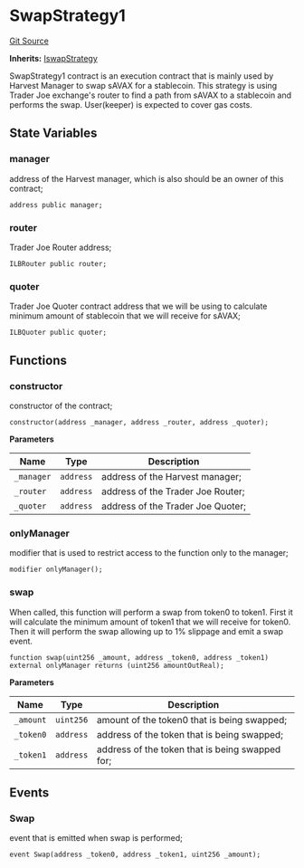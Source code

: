 # SwapStrategy1
[Git Source](https://github.com/Stake-for-Ukraine/sfu-savax/blob/eca56343487ca867355097dbb6758c96361fe876/src/strategies/SwapStrategy1.sol)

**Inherits:**
[IswapStrategy](/src/interfaces/IswapStrategy.sol/contract.IswapStrategy.md)

SwapStrategy1 contract is an execution contract that is mainly used by Harvest Manager to swap sAVAX for a stablecoin.
This strategy is using Trader Joe exchange's router to find a path from sAVAX to a stablecoin and performs the swap. User(keeper) is expected to cover gas costs.


## State Variables
### manager
address of the Harvest manager, which is also should be an owner of this contract;


```solidity
address public manager;
```


### router
Trader Joe Router address;


```solidity
ILBRouter public router;
```


### quoter
Trader Joe Quoter contract address that we will be using to calculate minimum amount of stablecoin that we will receive for sAVAX;


```solidity
ILBQuoter public quoter;
```


## Functions
### constructor

constructor of the contract;


```solidity
constructor(address _manager, address _router, address _quoter);
```
**Parameters**

|Name|Type|Description|
|----|----|-----------|
|`_manager`|`address`|address of the Harvest manager;|
|`_router`|`address`|address of the Trader Joe Router;|
|`_quoter`|`address`|address of the Trader Joe Quoter;|


### onlyManager

modifier that is used to restrict access to the function only to the manager;


```solidity
modifier onlyManager();
```

### swap

When called, this function will perform a swap from token0 to token1. First it will calculate the minimum amount of token1 that we will receive for token0.
Then it will perform the swap allowing up to 1% slippage and emit a swap event.


```solidity
function swap(uint256 _amount, address _token0, address _token1) external onlyManager returns (uint256 amountOutReal);
```
**Parameters**

|Name|Type|Description|
|----|----|-----------|
|`_amount`|`uint256`|amount of the token0 that is being swapped;|
|`_token0`|`address`|address of the token that is being swapped;|
|`_token1`|`address`|address of the token that is being swapped for;|


## Events
### Swap
event that is emitted when swap is performed;


```solidity
event Swap(address _token0, address _token1, uint256 _amount);
```

